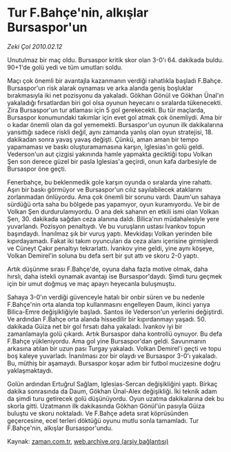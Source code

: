 # Tur F.Bahçe'nin, alkışlar Bursaspor'un

*Zeki Çol 2010.02.12*

<tr><td class="metin" colspan="2" style="padding-top: 20px; padding-left: 5px; ">Unutulmaz bir maç oldu. Bursaspor kritik skor olan 3-0'ı 64. dakikada buldu. 90+1'de golü yedi ve tüm umutları soldu.</td></tr><tr><td class="metin" colspan="2" style="padding-top: 20px; padding-left: 5px; "><p>Maçı çok önemli bir avantajla kazanmanın verdiği rahatlıkla başladı F.Bahçe. Bursaspor'un risk alarak oynaması ve arka alanda geniş boşluklar bırakmasıyla iki net pozisyonu da yakaladı. Gökhan Gönül ve Gökhan Ünal'ın yakaladığı fırsatlardan biri gol olsa oyunun heyecanı o sıralarda tükenecekti. Zira Bursaspor'un tur atlaması için 5 gol gerekecekti. Bu tür maçlarda, Bursaspor konumundaki takımlar için evet gol atmak çok önemliydi. Ama bir o kadar önemli olan da gol yememekti. Bursaspor'un oyunun ilk dakikalarına yansıttığı sadece riskli değil, aynı zamanda yanlış olan oyun stratejisi, 18. dakikadan sonra yavaş yavaş değişti. Çünkü, aman aman bir tempo yapamaması ve baskı oluşturamamasına karşın, Iglesias'ın golü geldi. Vederson'un aut çizgisi yakınında hamle yapmakta geciktiği topu Volkan Şen son derece güzel bir pasla Iglesias'a geçirdi, onun kafa darbesiyle de Bursaspor öne geçti.
<p>Fenerbahçe, bu beklenmedik gole karşın oyunda o sıralarda yine rahattı. Aşırı bir baskı görmüyor ve Bursaspor'un cılız sayılabilecek ataklarını zorlanmadan önlüyordu. Ama çok önemli bir sorunu vardı. Daum'un sahaya sürdüğü orta saha bu bölgede pas yapamıyor, oyun kuramıyordu. Ve bir de Volkan Şen durdurulamıyordu. O ana dek sahanın en etkili ismi olan Volkan Şen, 30. dakikada sağdan ceza alanına daldı. Bilica'nın müdahalesiyle yere yuvarlandı. Pozisyon penaltıydı. Ve bu vuruşların ustası İvankov topun başındaydı. İnanılmaz şık bir vuruş yaptı. Mevkidaşı Volkan yerinden bile kıpırdayamadı. Fakat iki takım oyuncuları da ceza alanı içerisine girmişlerdi ve Cüneyt Çakır penaltıyı tekrarlattı. İvankov yine geldi, yine aynı köşeye, Volkan Demirel'in soluna bu defa sert bir şut attı ve skoru 2-0 yaptı.
<p>Artık düşünme sırası F.Bahçe'de, oyuna daha fazla motive olmak, daha hırslı, daha istekli oynamak avantajı ise Bursaspor'daydı. Şimdi turu geçmek için bir umut doğmuş ve maç apayrı heyecanla buluşmuştu.
<p>Sahaya 3-0'ın verdiği güvenceyle hatalı bir onbir süren ve bu nedenle F.Bahçe'nin orta alanda top kullanmasını engelleyen Daum, ikinci yarıya Bilica-Emre değişikliğiyle başladı. Santos ile Vederson'un yerlerini değiştirdi. Ve ardından F.Bahçe orta alanda hissedilir bir kıpırdanmayı yaşadı. 50. dakikada Güiza net bir gol fırsatı daha yakaladı. İvankov iyi bir zamanlamayla golü çıkardı. Artık Bursaspor daha kontrollü oynuyor. Bu defa F.Bahçe yükleniyordu. Ama gol yine Bursaspor'dan geldi. Savunmanın arkasına atılan bir uzun pası Turgay yakaladı. Volkan Demirel'i geçti ve topu boş kaleye yuvarladı. İnanılması zor bir olaydı ve Bursaspor 3-0'ı yakaladı. Bu, müthiş bir aşamaydı. Bursaspor koşar adım bir futbol mucizesine doğru yaklaşmaktaydı.
<p>Golün ardından Ertuğrul Sağlam, Iglesias-Sercan değişikliğini yaptı. Birkaç dakika sonrasında da Daum, Gökhan Ünal-Alex değişikliği. İki teknik adam da şimdi turu getirecek golü düşünüyordu. Oyun uzatma dakikalarına dek bu skorla gitti. Uzatmanın ilk dakikasında Gökhan Gönül'ün pasıyla Güiza buluştu ve skoru noktaladı. Ve F.Bahçe adeta sırat köprüsünden geçercesine, ecel terleri döktüğü oyunu mutlu sonla tamamladı. Tur F.Bahçe'nin, alkışlar Bursaspor'undu. <br/></p></p></p></p></p></td></tr>

Kaynak: [zaman.com.tr](http://zaman.com.tr/yazar.do?yazino=950801), [web.archive.org (arşiv bağlantısı)](http://web.archive.org/web/20100213200958/http://www.zaman.com.tr:80/yazar.do?yazino=950801)

